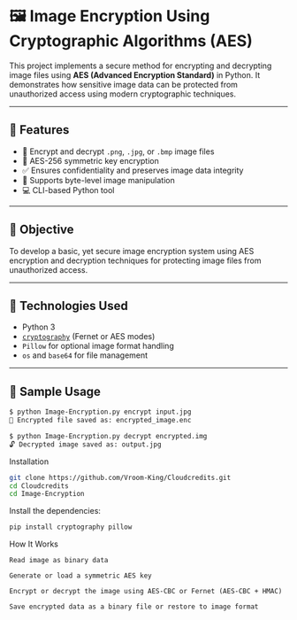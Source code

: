 # 🖼️ Image Encryption Using Cryptographic Algorithms (AES)

This project implements a secure method for encrypting and decrypting image files using **AES (Advanced Encryption Standard)** in Python. It demonstrates how sensitive image data can be protected from unauthorized access using modern cryptographic techniques.

---

## 🔐 Features

- 📸 Encrypt and decrypt `.png`, `.jpg`, or `.bmp` image files
- 🔑 AES-256 symmetric key encryption
- ✅ Ensures confidentiality and preserves image data integrity
- 🧩 Supports byte-level image manipulation
- 💻 CLI-based Python tool

---

## 📌 Objective

To develop a basic, yet secure image encryption system using AES encryption and decryption techniques for protecting image files from unauthorized access.

---

## 🧰 Technologies Used

- Python 3
- [`cryptography`](https://cryptography.io/en/latest/) (Fernet or AES modes)
- `Pillow` for optional image format handling
- `os` and `base64` for file management

---

## 🧪 Sample Usage

```bash
$ python Image-Encryption.py encrypt input.jpg
🔐 Encrypted file saved as: encrypted_image.enc

$ python Image-Encryption.py decrypt encrypted.img 
🔓 Decrypted image saved as: output.jpg
```

Installation
```bash
git clone https://github.com/Vroom-King/Cloudcredits.git
cd Cloudcredits
cd Image-Encryption
```

Install the dependencies:
```bash
pip install cryptography pillow
```

How It Works

    Read image as binary data

    Generate or load a symmetric AES key

    Encrypt or decrypt the image using AES-CBC or Fernet (AES-CBC + HMAC)

    Save encrypted data as a binary file or restore to image format
